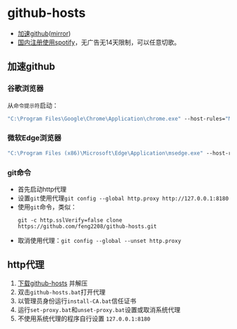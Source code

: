 # github-hosts

- [加速github](https://github.com/feng2208/github-hosts)([mirror](https://feng2208.pages.dev/github-hosts))
- [国内注册使用spotify](https://feng2208.pages.dev/posts/spotify)，无广告无14天限制，可以任意切歌。



## 加速github
### 谷歌浏览器

从`命令提示符`启动：

```bat
"C:\Program Files\Google\Chrome\Application\chrome.exe" --host-rules="MAP github.com octocaptcha.com, MAP github.githubassets.com yelp.com, MAP *.githubusercontent.com githubusercontent.com" --host-resolver-rules="MAP octocaptcha.com 20.27.177.113, MAP yelp.com 199.232.240.116, MAP githubusercontent.com 199.232.176.133"
```

### 微软Edge浏览器
```bat
"C:\Program Files (x86)\Microsoft\Edge\Application\msedge.exe" --host-rules="MAP github.com octocaptcha.com, MAP github.githubassets.com yelp.com, MAP *.githubusercontent.com githubusercontent.com" --host-resolver-rules="MAP octocaptcha.com 20.27.177.113, MAP yelp.com 199.232.240.116, MAP githubusercontent.com 199.232.176.133"
```


### git命令
- 首先启动http代理
- 设置`git`使用代理`git config --global http.proxy http://127.0.0.1:8180`
- 使用`git`命令，类似：
  ```
  git -c http.sslVerify=false clone https://github.com/feng2208/github-hosts.git
  ```
- 取消使用代理：`git config --global --unset http.proxy`


## http代理
1. [下载github-hosts](https://github.com/feng2208/github-hosts/archive/refs/heads/main.zip) 并解压
2. 双击`github-hosts.bat`打开代理
3. 以管理员身份运行`install-CA.bat`信任证书
4. 运行`set-proxy.bat`和`unset-proxy.bat`设置或取消系统代理
5. 不使用系统代理的程序自行设置 `127.0.0.1:8180`

